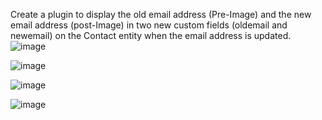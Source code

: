 Create a plugin to display the old email address (Pre-Image) and the new email address (post-Image) in two new custom fields (oldemail and newemail) on the Contact entity when the email address is updated.
 ![image](https://github.com/user-attachments/assets/1a6ae3c3-edbd-43f3-8a27-4af38dedf845)
 
 ![image](https://github.com/user-attachments/assets/9f955bc6-7504-4ae2-9215-9b876b5127b7)

 
![image](https://github.com/user-attachments/assets/f2cd43ce-46a7-4900-917a-fbe87f7b3a29)

![image](https://github.com/user-attachments/assets/6d172058-3b5d-4c17-bc33-9b6110a29c4e)
